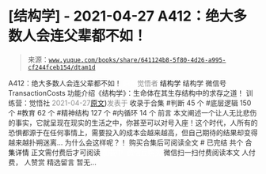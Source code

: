 # [结构学] - 2021-04-27 A412：绝大多数人会连父辈都不如！

> 来源：[`www.yuque.com/books/share/641124b8-5f80-4d26-a995-cf244fceb154/dtam1d`](https://www.yuque.com/books/share/641124b8-5f80-4d26-a995-cf244fceb154/dtam1d)

<ne-p id="520f42f3293818f927861ebbd5b15da4_p_0" data-lake-id="520f42f3293818f927861ebbd5b15da4_p_0"><ne-text id="ue0add0b7" style="color: rgb(51, 51, 51);">A412：绝大多数人会连父辈都不如！</ne-text></ne-p> <ne-p id="445ca9a80a9a77b79599a7bcf22a0c0b" data-lake-id="445ca9a80a9a77b79599a7bcf22a0c0b"><ne-text id="u8cae5f55" ne-fontsize="12" style="color: rgb(255, 255, 255);">原创</ne-text><ne-text id="ub4342383" style="color: rgb(140, 140, 140);">觉悟者</ne-text> <ne-text id="uf52a2336" ne-fontsize="14">结构学</ne-text></ne-p> <ne-p id="c8a60fe74a18d86bddcb3f2f08ccd6d3" data-lake-id="c8a60fe74a18d86bddcb3f2f08ccd6d3"><ne-text id="ud986ef2b" ne-fontsize="14" ne-bold="true" style="color: rgb(51, 51, 51);">结构学</ne-text></ne-p> <ne-p id="341a7283d9cae4e3d26504d5bab60679" data-lake-id="341a7283d9cae4e3d26504d5bab60679"><ne-text id="uc82bbd78" ne-fontsize="14" style="color: rgb(51, 51, 51);">微信号</ne-text><ne-text id="u08065588" ne-fontsize="14" style="color: rgb(51, 51, 51);">TransactionCosts</ne-text></ne-p> <ne-p id="7ddf5be797be6a852320bea6b772d063" data-lake-id="7ddf5be797be6a852320bea6b772d063"><ne-text id="uc1606942" ne-fontsize="14" style="color: rgb(51, 51, 51);">功能介绍</ne-text><ne-text id="ud96a127c" ne-fontsize="14" style="color: rgb(51, 51, 51);">《结构学》：生命体在其生存结构中的求存之道！ 训练营：觉悟社</ne-text></ne-p> <ne-p id="92ea96fee9b050048d507b543de3071f" data-lake-id="92ea96fee9b050048d507b543de3071f"><ne-text id="u2d2dc1cb" style="color: rgb(140, 140, 140);">2021-04-27</ne-text>[<ne-text id="u1e623325" ne-fontsize="14">原文</ne-text>](https://mp.weixin.qq.com/s?__biz=MzIzMDYwOTM0Mg==&mid=2247485583&idx=1&sn=b2e8225541c746b6ef86109a5979b226&chksm=e8b1905edfc61948b309b792363d443ffd85874ca1628ef16059a3a3dbe26f2414ade7e877b7#rd))<ne-text id="u4f03a64b" ne-fontsize="14" style="color: rgb(140, 140, 140);">发表于</ne-text></ne-p> <ne-p id="e15b33dad8bf3e519d6037f9814fba86" data-lake-id="e15b33dad8bf3e519d6037f9814fba86"><ne-text id="u5ad30da0" style="color: rgb(51, 51, 51);">收录于合集</ne-text></ne-p> <ne-p id="fba63758330c5e3b0324589c120f3cc2" data-lake-id="fba63758330c5e3b0324589c120f3cc2"><ne-text id="u1707c6e4" style="color: rgb(51, 51, 51);">#判断 45 个</ne-text></ne-p> <ne-p id="55ec2864adf9fab33346c458f97dbe86" data-lake-id="55ec2864adf9fab33346c458f97dbe86"><ne-text id="uf4b066c1" style="color: rgb(51, 51, 51);">#底层逻辑 150 个</ne-text></ne-p> <ne-p id="87fb4d751519acabced39308ac97db08" data-lake-id="87fb4d751519acabced39308ac97db08"><ne-text id="u526d68c3" style="color: rgb(51, 51, 51);">#教育 62 个</ne-text></ne-p> <ne-p id="8115e8fc3a84ccdfd91fbda4868e5c13" data-lake-id="8115e8fc3a84ccdfd91fbda4868e5c13"><ne-text id="ue20d6294" style="color: rgb(51, 51, 51);">#精神结构 127 个</ne-text></ne-p> <ne-p id="2354cecf4ae823ece1141df29724f2d0" data-lake-id="2354cecf4ae823ece1141df29724f2d0"><ne-text id="u7a36e091" style="color: rgb(51, 51, 51);">#内循环 14 个</ne-text></ne-p> <ne-p id="93ac0c998616bd05575f8ffabfef1243" data-lake-id="93ac0c998616bd05575f8ffabfef1243"><ne-text id="u947c7ed6" style="color: rgb(51, 51, 51);">前言</ne-text></ne-p> <ne-p id="837956f7f3a73afc8e3f1135a7744406" data-lake-id="837956f7f3a73afc8e3f1135a7744406"><ne-text id="ueebf43cf" style="color: rgb(51, 51, 51);">本文阐述一个让人无比悲伤的事实，它就呈现在现实的生活之中，你甚至可以对号入座！这个时代，人所有的恐惧都源于在任何事情上，需要投入的成本会越来越高，但自己期待的结果却变得越来越扑朔迷离… 为什么会这样呢？！</ne-text></ne-p> <ne-p id="3f37c0cfb7f3a4bf93f4b82ed4215430" data-lake-id="3f37c0cfb7f3a4bf93f4b82ed4215430" ne-alignment="center"><ne-text id="u0a9dca57" style="color: rgb(51, 51, 51);">购买合集后可阅读全文</ne-text></ne-p> <ne-p id="dbafda625042224e2d3babc40988a9cb" data-lake-id="dbafda625042224e2d3babc40988a9cb" ne-alignment="center"><ne-text id="ued04abb8" style="color: rgb(51, 51, 51);">#</ne-text></ne-p> <ne-p id="f91a715d4aa102148768b3522fba463c" data-lake-id="f91a715d4aa102148768b3522fba463c" ne-alignment="center"><ne-text id="uffc05f9c" style="color: rgb(51, 51, 51);">已完结 共个</ne-text></ne-p> <ne-p id="0b7045b09d94c8384e2bf13954152173" data-lake-id="0b7045b09d94c8384e2bf13954152173" ne-alignment="center"><ne-text id="u89243898" ne-fontsize="16">合集详情</ne-text></ne-p> <ne-p id="2c1f1dd6dbd363b4545ee8030b21ed4f" data-lake-id="2c1f1dd6dbd363b4545ee8030b21ed4f" ne-alignment="center"><ne-text id="u06d71909" style="color: rgb(51, 51, 51);">正文需付费后才可阅读</ne-text></ne-p> <ne-p id="ff1182adbb792e9c050370a184403452" data-lake-id="ff1182adbb792e9c050370a184403452" ne-alignment="center"><ne-text id="ua1f511a4" style="color: rgb(255, 255, 255);">加载中</ne-text></ne-p> <ne-p id="ece72e66c9c17c2a962f6c29aed13965" data-lake-id="ece72e66c9c17c2a962f6c29aed13965" ne-alignment="center"><ne-text id="u2133d941" style="color: rgb(255, 255, 255);"> 微信豆购买</ne-text></ne-p> <ne-p id="55bba4e7a3d636cb685eadbf820e985b" data-lake-id="55bba4e7a3d636cb685eadbf820e985b" ne-alignment="center"><ne-text id="u8c588b59" style="color: rgb(51, 51, 51);">微信扫一扫付费阅读本文</ne-text></ne-p> <ne-p id="1ba7e56332462c110acb058ecc409beb" data-lake-id="1ba7e56332462c110acb058ecc409beb" ne-alignment="center"><ne-text id="uf24e85b4" ne-fontsize="13" style="color: rgb(51, 51, 51);">人付费， 人赞赏</ne-text></ne-p> <ne-h3 id="fJY7l" data-lake-id="fJY7l"><ne-heading-ext><ne-heading-anchor></ne-heading-anchor><ne-heading-fold></ne-heading-fold></ne-heading-ext><ne-heading-content><ne-text id="u44525475" ne-fontsize="16" style="color: rgb(51, 51, 51);">精选留言</ne-text></ne-heading-content></ne-h3> <ne-p id="fb4c8b48e205d2e533568e99485d793f" data-lake-id="fb4c8b48e205d2e533568e99485d793f"><ne-text id="u7e220cbc" style="color: rgb(51, 51, 51);">暂无...</ne-text></ne-p>